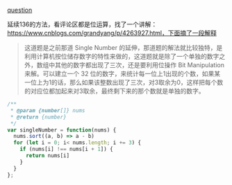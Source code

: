 [question](https://leetcode.com/problems/single-number-ii)

延续136的方法，看评论区都是位运算，找了一个讲解：https://www.cnblogs.com/grandyang/p/4263927.html，下面摘了一段解释

>这道题是之前那道 Single Number 的延伸，那道题的解法就比较独特，是利用计算机按位储存数字的特性来做的，这道题就是除了一个单独的数字之外，数组中其他的数字都出现了三次，还是要利用位操作 Bit Manipulation 来解。可以建立一个 32 位的数字，来统计每一位上1出现的个数，如果某一位上为1的话，那么如果该整数出现了三次，对3取余为0，这样把每个数的对应位都加起来对3取余，最终剩下来的那个数就是单独的数字。


```js
/**
 * @param {number[]} nums
 * @return {number}
 */
var singleNumber = function(nums) {
  nums.sort((a, b) => a - b)
  for (let i = 0; i< nums.length; i += 3) {
    if (nums[i] !== nums[i + 1]) {
      return nums[i]
    }
  }
};
```

